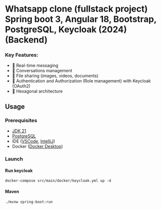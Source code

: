 # Whatsapp clone (fullstack project) Spring boot 3, Angular 18, Bootstrap, PostgreSQL, Keycloak (2024) (Backend)

### Key Features:
- 💬 Real-time messaging
- 👥 Conversations management
- 📁 File sharing (images, videos, documents)
- 🔐 Authentication and Authorization (Role management) with Keycloak (OAuth2)
- 🏢 Hexagonal architecture

## Usage
### Prerequisites
- [JDK 21](https://adoptium.net/temurin/releases/)
- [PostgreSQL](https://www.postgresql.org/download/)
- IDE ([VSCode](https://code.visualstudio.com/download), [IntelliJ](https://www.jetbrains.com/idea/download/))
- Docker ([Docker Desktop](https://docs.docker.com/engine/install/))

### Launch

#### Run keycloak
``docker-compose src/main/docker/keycloak.yml up -d``

#### Maven
``./mvnw spring-boot:run``
